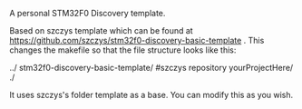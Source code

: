 A personal STM32F0 Discovery template.

Based on szczys template which can be found at https://github.com/szczys/stm32f0-discovery-basic-template .
This changes the makefile so that the file structure looks like this:

../
stm32f0-discovery-basic-template/ #szczys repository
yourProjectHere/ 
./

It uses szczys's folder template as a base. You can modify this as you wish.
